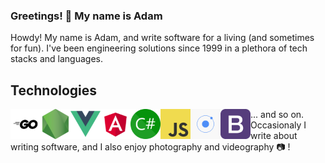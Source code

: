 ### Greetings! 👋 My name is Adam

Howdy! My name is Adam, and write software for a living (and sometimes for fun). I've been engineering solutions since 1999 in a plethora of tech stacks and languages.

## Technologies

<img align="left" alt="Go" src="go.png" width="48" />
<img align="left" alt="NodeJS" src="nodejs.png" style="width: 48px; height: 48px;" />
<img align="left" alt="VueJS" src="vue.png" style="width: 48px; height: 48px;" />
<img align="left" alt="Angular" src="angular.png" style="width: 48px; height: 48px;" />
<img align="left" alt="C#" src="csharp.png" style="width: 48px; height: 48px;" />
<img align="left" alt="JavaScript" src="javascript.png" style="width: 48px; height: 48px;" />
<img align="left" alt="Ionic" src="ionic.png" style="width: 48px; height: 48px;" />
<img align="left" alt="Bootstrap" src="bootstrap.png" style="width: 48px; height: 48px;" />


... and so on. Occasionaly I write about writing software, and I also enjoy photography and videography 📷 !



<!--
**adampresley/adampresley** is a ✨ _special_ ✨ repository because its `README.md` (this file) appears on your GitHub profile.

Here are some ideas to get you started:

- 🔭 I’m currently working on ...
- 🌱 I’m currently learning ...
- 👯 I’m looking to collaborate on ...
- 🤔 I’m looking for help with ...
- 💬 Ask me about ...
- 📫 How to reach me: ...
- 😄 Pronouns: ...
- ⚡ Fun fact: ...
-->
